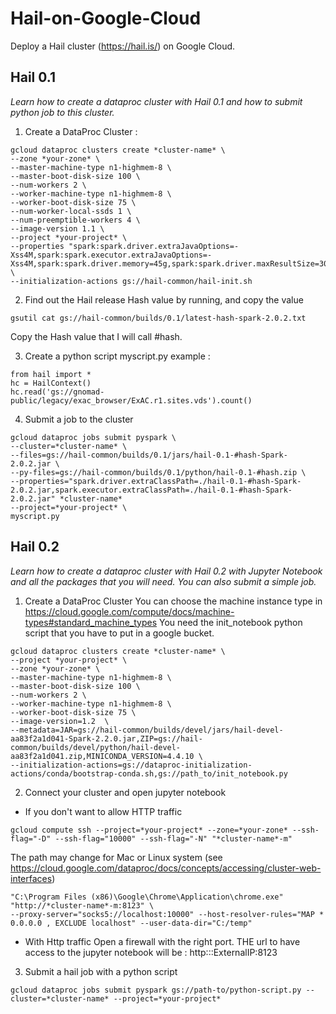 # Hail-on-Google-Cloud


Deploy a Hail cluster (https://hail.is/) on Google Cloud.


## Hail 0.1
*Learn how to create a dataproc cluster with Hail 0.1 and how to submit python job to this cluster.*

1. Create a DataProc Cluster : 
```
gcloud dataproc clusters create *cluster-name* \
--zone *your-zone* \
--master-machine-type n1-highmem-8 \
--master-boot-disk-size 100 \
--num-workers 2 \
--worker-machine-type n1-highmem-8 \
--worker-boot-disk-size 75 \
--num-worker-local-ssds 1 \
--num-preemptible-workers 4 \
--image-version 1.1 \
--project *your-project* \
--properties "spark:spark.driver.extraJavaOptions=-Xss4M,spark:spark.executor.extraJavaOptions=-Xss4M,spark:spark.driver.memory=45g,spark:spark.driver.maxResultSize=30g,spark:spark.task.maxFailures=20,spark:spark.kryoserializer.buffer.max=1g,hdfs:dfs.replication=1" \
--initialization-actions gs://hail-common/hail-init.sh
```

2. Find out the Hail release Hash value  by running, and copy the value
```
gsutil cat gs://hail-common/builds/0.1/latest-hash-spark-2.0.2.txt
```
Copy the Hash value that I will call #hash. 

3. Create a python script myscript.py 
example : 
```
from hail import *
hc = HailContext()
hc.read('gs://gnomad-public/legacy/exac_browser/ExAC.r1.sites.vds').count()
```
4. Submit a job to the cluster
```
gcloud dataproc jobs submit pyspark \
--cluster=*cluster-name* \
--files=gs://hail-common/builds/0.1/jars/hail-0.1-#hash-Spark-2.0.2.jar \
--py-files=gs://hail-common/builds/0.1/python/hail-0.1-#hash.zip \
--properties="spark.driver.extraClassPath=./hail-0.1-#hash-Spark-2.0.2.jar,spark.executor.extraClassPath=./hail-0.1-#hash-Spark-2.0.2.jar" *cluster-name*
--project=*your-project* \
myscript.py 
```

## Hail 0.2
*Learn how to create a dataproc cluster with Hail 0.2 with Jupyter Notebook and all the packages that you will need. You can also submit a simple job.*

1. Create a DataProc Cluster
You can choose the machine instance type in
https://cloud.google.com/compute/docs/machine-types#standard_machine_types
You need the init_notebook python script that you have to put in a google bucket. 
```
gcloud dataproc clusters create *cluster-name* \
--project *your-project* \
--zone *your-zone* \
--master-machine-type n1-highmem-8 \
--master-boot-disk-size 100 \
--num-workers 2 \
--worker-machine-type n1-highmem-8 \
--worker-boot-disk-size 75 \
--image-version=1.2  \
--metadata=JAR=gs://hail-common/builds/devel/jars/hail-devel-aa83f2a1d041-Spark-2.2.0.jar,ZIP=gs://hail-common/builds/devel/python/hail-devel-aa83f2a1d041.zip,MINICONDA_VERSION=4.4.10 \
--initialization-actions=gs://dataproc-initialization-actions/conda/bootstrap-conda.sh,gs://path_to/init_notebook.py
```

2. Connect your cluster and open jupyter notebook
- If you don't want to allow HTTP traffic
```
gcloud compute ssh --project=*your-project* --zone=*your-zone* --ssh-flag="-D" --ssh-flag="10000" --ssh-flag="-N" "*cluster-name*-m"
```
The path may change for Mac or Linux system (see https://cloud.google.com/dataproc/docs/concepts/accessing/cluster-web-interfaces)
```
"C:\Program Files (x86)\Google\Chrome\Application\chrome.exe" "http://*cluster-name*-m:8123" \
--proxy-server="socks5://localhost:10000" --host-resolver-rules="MAP * 0.0.0.0 , EXCLUDE localhost" --user-data-dir="C:/temp"
```
- With Http traffic
Open a firewall with the right port.
THE url to have access to the jupyter notebook will be : http:::ExternalIP:8123

3. Submit a hail job with a python script 
```
gcloud dataproc jobs submit pyspark gs://path-to/python-script.py --cluster=*cluster-name* --project=*your-project*
```


